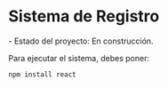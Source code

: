 <h1> Sistema de Registro </h1>
- Estado del proyecto: En construcción.

Para ejecutar el sistema, debes poner: 

```npm install react```
